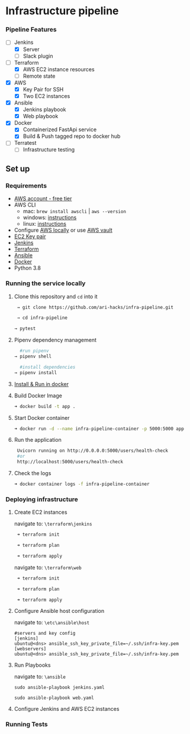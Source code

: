 # Infrastructure pipeline

### Pipeline Features
- [ ] Jenkins 
  - [x] Server
  - [ ] Slack plugin 
- [ ] Terraform 
  - [x] AWS EC2 instance resources 
  - [ ] Remote state 
- [x] AWS
  - [x] Key Pair for SSH
  - [x] Two EC2 instances
- [x] Ansible 
  - [x] Jenkins playbook
  - [x] Web playbook 
- [x] Docker
  - [x] Containerized FastApi service 
  - [x] Build & Push tagged repo to docker hub
- [ ] Terratest
  - [ ] Infrastructure testing 

## Set up

### Requirements
- [AWS account - free tier](https://aws.amazon.com/free/?all-free-tier.sort-by=item.additionalFields.SortRank&all-free-tier.sort-order=asc)
- AWS CLI
  - mac: `brew install awscli` | `aws --version`
  - windows: [instructions](https://docs.aws.amazon.com/cli/latest/userguide/install-cliv2-windows.html)
  - linux: [instructions](https://docs.aws.amazon.com/cli/latest/userguide/install-cliv2-linux.html)
- Configure [AWS locally](https://docs.aws.amazon.com/cli/latest/userguide/cli-configure-quickstart.html) or use [AWS vault](https://github.com/99designs/aws-vault)
- [EC2 Key pair](https://docs.aws.amazon.com/AWSEC2/latest/UserGuide/ec2-key-pairs.html)
- [Jenkins](https://www.jenkins.io/)
- [Terraform](https://learn.hashicorp.com/terraform/getting-started/install.html)
- [Ansible](https://docs.ansible.com/ansible/latest/installation_guide/intro_installation.html)
- [Docker](https://docs.docker.com/desktop/)
- Python 3.8

### Running the service locally 

1. Clone this repository and `cd` into it 
   ```BASH
    → git clone https://github.com/ari-hacks/infra-pipeline.git

    → cd infra-pipeline
    ```

    ```BASH 
    → pytest
    ```
2. Pipenv dependency management 
   
    ```BASH
      #run pipenv 
    → pipenv shell
    ```
    ```BASH
      #install dependencies  
    → pipenv install
    ```
3. [Install & Run in docker](https://hub.docker.com/) 
4. Build Docker Image 
    ```bash
    ➜ docker build -t app .
    ```
5. Start Docker container 
    ```bash
    ➜ docker run -d --name infra-pipeline-container -p 5000:5000 app
    ```
6. Run the application
   ```bash 
    Uvicorn running on http://0.0.0.0:5000/users/health-check 
    #or 
    http://localhost:5000/users/health-check
   ```
7. Check the logs 
   ```bash 
   ➜ docker container logs -f infra-pipeline-container
   ```

### Deploying infrastructure

1. Create EC2 instances 
   
   navigate to: `\terraform\jenkins`

   ```BASH
    ➜ terraform init

    ➜ terraform plan

    ➜ terraform apply
   ```

   navigate to: `\terraform\web`

   ```BASH
    ➜ terraform init

    ➜ terraform plan

    ➜ terraform apply
   ```
2. Configure Ansible host configuration 
   
   navigate to: `\etc\ansible\host`

   ```INIT
   #servers and key config
   [jenkins]
   ubuntu@<dns> ansible_ssh_key_private_file=~/.ssh/infra-key.pem
   [webservers]
   ubuntu@<dns> ansible_ssh_key_private_file=~/.ssh/infra-key.pem 
   ```
3. Run Playbooks
   
   navigate to: `\ansible`

   `sudo ansible-playbook jenkins.yaml`

   `sudo ansible-playbook web.yaml`

4. Configure Jenkins and AWS EC2 instances


### Running Tests